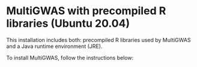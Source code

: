 # MultiGWAS with precompiled R libraries (Ubuntu 20.04)
This installation includes both: precompiled R libraries used by MultiGWAS and a Java runtime environment (JRE).

To install MultiGWAS, follow the instructions below: 
